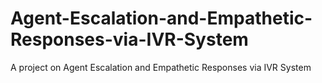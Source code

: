 # Agent-Escalation-and-Empathetic-Responses-via-IVR-System
A project on Agent Escalation and Empathetic Responses via IVR System
